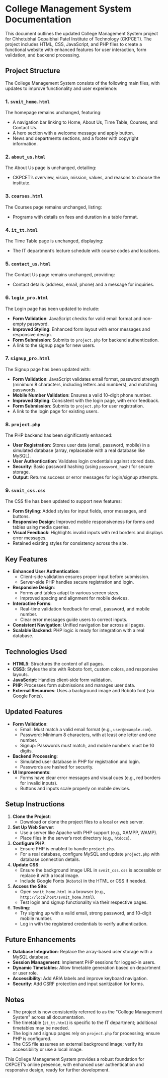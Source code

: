 # College Management System Documentation

This document outlines the updated College Management System project for Chhotubhai Gopalbhai Patel Institute of Technology (CKPCET). The project includes HTML, CSS, JavaScript, and PHP files to create a functional website with enhanced features for user interaction, form validation, and backend processing.

## Project Structure

The College Management System consists of the following main files, with updates to improve functionality and user experience:

### 1. `svnit_home.html`
The homepage remains unchanged, featuring:
- A navigation bar linking to Home, About Us, Time Table, Courses, and Contact Us.
- A hero section with a welcome message and apply button.
- News and departments sections, and a footer with copyright information.

### 2. `about_us.html`
The About Us page is unchanged, detailing:
- CKPCET’s overview, vision, mission, values, and reasons to choose the institute.

### 3. `courses.html`
The Courses page remains unchanged, listing:
- Programs with details on fees and duration in a table format.

### 4. `it_tt.html`
The Time Table page is unchanged, displaying:
- The IT department’s lecture schedule with course codes and locations.

### 5. `contact_us.html`
The Contact Us page remains unchanged, providing:
- Contact details (address, email, phone) and a message for inquiries.

### 6. `login_pro.html`
The Login page has been updated to include:
- **Form Validation**: JavaScript checks for valid email format and non-empty password.
- **Improved Styling**: Enhanced form layout with error messages and responsive design.
- **Form Submission**: Submits to `project.php` for backend authentication.
- A link to the signup page for new users.

### 7. `signup_pro.html`
The Signup page has been updated with:
- **Form Validation**: JavaScript validates email format, password strength (minimum 8 characters, including letters and numbers), and matching passwords.
- **Mobile Number Validation**: Ensures a valid 10-digit phone number.
- **Improved Styling**: Consistent with the login page, with error feedback.
- **Form Submission**: Submits to `project.php` for user registration.
- A link to the login page for existing users.

### 8. `project.php`
The PHP backend has been significantly enhanced:
- **User Registration**: Stores user data (email, password, mobile) in a simulated database (array, replaceable with a real database like MySQL).
- **User Authentication**: Validates login credentials against stored data.
- **Security**: Basic password hashing (using `password_hash`) for secure storage.
- **Output**: Returns success or error messages for login/signup attempts.

### 9. `svnit_css.css`
The CSS file has been updated to support new features:
- **Form Styling**: Added styles for input fields, error messages, and buttons.
- **Responsive Design**: Improved mobile responsiveness for forms and tables using media queries.
- **Visual Feedback**: Highlights invalid inputs with red borders and displays error messages.
- Retained existing styles for consistency across the site.

## Key Features
- **Enhanced User Authentication**:
  - Client-side validation ensures proper input before submission.
  - Server-side PHP handles secure registration and login.
- **Responsive Design**:
  - Forms and tables adapt to various screen sizes.
  - Improved spacing and alignment for mobile devices.
- **Interactive Forms**:
  - Real-time validation feedback for email, password, and mobile number.
  - Clear error messages guide users to correct inputs.
- **Consistent Navigation**: Unified navigation bar across all pages.
- **Scalable Backend**: PHP logic is ready for integration with a real database.

## Technologies Used
- **HTML5**: Structures the content of all pages.
- **CSS3**: Styles the site with Roboto font, custom colors, and responsive layouts.
- **JavaScript**: Handles client-side form validation.
- **PHP**: Processes form submissions and manages user data.
- **External Resources**: Uses a background image and Roboto font (via Google Fonts).

## Updated Features
- **Form Validation**:
  - Email: Must match a valid email format (e.g., `user@example.com`).
  - Password: Minimum 8 characters, with at least one letter and one number.
  - Signup: Passwords must match, and mobile numbers must be 10 digits.
- **Backend Processing**:
  - Simulated user database in PHP for registration and login.
  - Passwords are hashed for security.
- **UI Improvements**:
  - Forms have clear error messages and visual cues (e.g., red borders for invalid inputs).
  - Buttons and inputs scale properly on mobile devices.

## Setup Instructions
1. **Clone the Project**:
   - Download or clone the project files to a local or web server.
2. **Set Up Web Server**:
   - Use a server like Apache with PHP support (e.g., XAMPP, WAMP).
   - Place files in the server’s root directory (e.g., `htdocs`).
3. **Configure PHP**:
   - Ensure PHP is enabled to handle `project.php`.
   - For a real database, configure MySQL and update `project.php` with database connection details.
4. **Update CSS**:
   - Ensure the background image URL in `svnit_css.css` is accessible or replace it with a local image.
   - Include Google Fonts (`Roboto`) in the HTML or CSS if needed.
5. **Access the Site**:
   - Open `svnit_home.html` in a browser (e.g., `http://localhost/svnit_home.html`).
   - Test login and signup functionality via their respective pages.
6. **Testing**:
   - Try signing up with a valid email, strong password, and 10-digit mobile number.
   - Log in with the registered credentials to verify authentication.

## Future Enhancements
- **Database Integration**: Replace the array-based user storage with a MySQL database.
- **Session Management**: Implement PHP sessions for logged-in users.
- **Dynamic Timetables**: Allow timetable generation based on department or user role.
- **Accessibility**: Add ARIA labels and improve keyboard navigation.
- **Security**: Add CSRF protection and input sanitization for forms.

## Notes
- The project is now consistently referred to as the "College Management System" across all documentation.
- The timetable (`it_tt.html`) is specific to the IT department; additional timetables may be needed.
- The login and signup pages rely on `project.php` for processing; ensure PHP is configured.
- The CSS file assumes an external background image; verify its accessibility or use a local image.

This College Management System provides a robust foundation for CKPCET’s online presence, with enhanced user authentication and responsive design, ready for further development.
